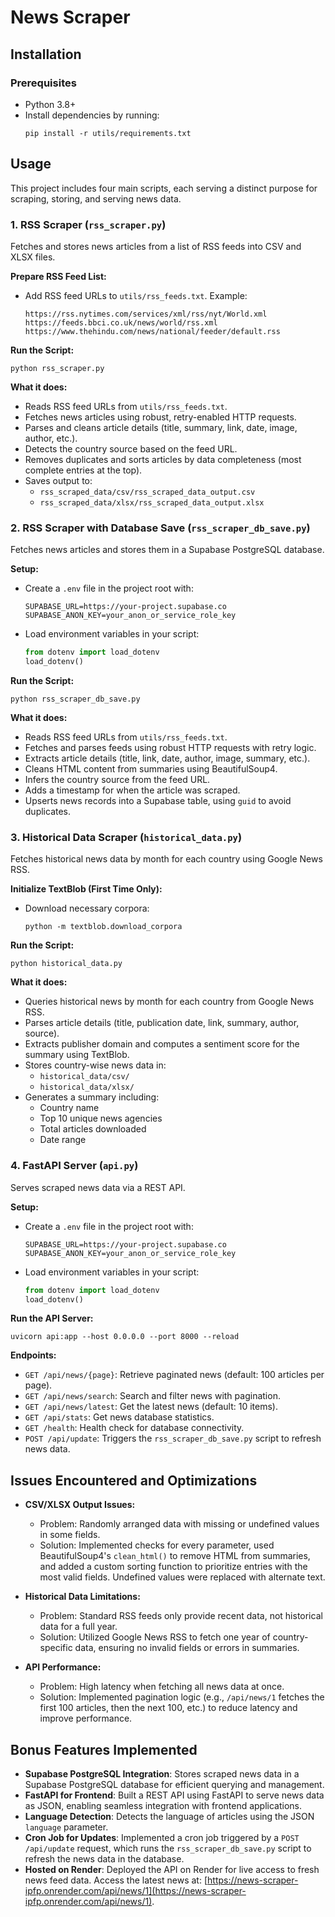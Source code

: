 # News Scraper

## Installation

### Prerequisites
- Python 3.8+
- Install dependencies by running:
  ```
  pip install -r utils/requirements.txt
  ```

## Usage

This project includes four main scripts, each serving a distinct purpose for scraping, storing, and serving news data.

### 1. RSS Scraper (`rss_scraper.py`)
Fetches and stores news articles from a list of RSS feeds into CSV and XLSX files.

**Prepare RSS Feed List:**
- Add RSS feed URLs to `utils/rss_feeds.txt`. Example:
  ```
  https://rss.nytimes.com/services/xml/rss/nyt/World.xml
  https://feeds.bbci.co.uk/news/world/rss.xml
  https://www.thehindu.com/news/national/feeder/default.rss
  ```

**Run the Script:**
```
python rss_scraper.py
```

**What it does:**
- Reads RSS feed URLs from `utils/rss_feeds.txt`.
- Fetches news articles using robust, retry-enabled HTTP requests.
- Parses and cleans article details (title, summary, link, date, image, author, etc.).
- Detects the country source based on the feed URL.
- Removes duplicates and sorts articles by data completeness (most complete entries at the top).
- Saves output to:
  - `rss_scraped_data/csv/rss_scraped_data_output.csv`
  - `rss_scraped_data/xlsx/rss_scraped_data_output.xlsx`

### 2. RSS Scraper with Database Save (`rss_scraper_db_save.py`)
Fetches news articles and stores them in a Supabase PostgreSQL database.

**Setup:**
- Create a `.env` file in the project root with:
  ```
  SUPABASE_URL=https://your-project.supabase.co
  SUPABASE_ANON_KEY=your_anon_or_service_role_key
  ```
- Load environment variables in your script:
  ```python
  from dotenv import load_dotenv
  load_dotenv()
  ```

**Run the Script:**
```
python rss_scraper_db_save.py
```

**What it does:**
- Reads RSS feed URLs from `utils/rss_feeds.txt`.
- Fetches and parses feeds using robust HTTP requests with retry logic.
- Extracts article details (title, link, date, author, image, summary, etc.).
- Cleans HTML content from summaries using BeautifulSoup4.
- Infers the country source from the feed URL.
- Adds a timestamp for when the article was scraped.
- Upserts news records into a Supabase table, using `guid` to avoid duplicates.

### 3. Historical Data Scraper (`historical_data.py`)
Fetches historical news data by month for each country using Google News RSS.

**Initialize TextBlob (First Time Only):**
- Download necessary corpora:
  ```
  python -m textblob.download_corpora
  ```

**Run the Script:**
```
python historical_data.py
```

**What it does:**
- Queries historical news by month for each country from Google News RSS.
- Parses article details (title, publication date, link, summary, author, source).
- Extracts publisher domain and computes a sentiment score for the summary using TextBlob.
- Stores country-wise news data in:
  - `historical_data/csv/`
  - `historical_data/xlsx/`
- Generates a summary including:
  - Country name
  - Top 10 unique news agencies
  - Total articles downloaded
  - Date range

### 4. FastAPI Server (`api.py`)
Serves scraped news data via a REST API.

**Setup:**
- Create a `.env` file in the project root with:
  ```
  SUPABASE_URL=https://your-project.supabase.co
  SUPABASE_ANON_KEY=your_anon_or_service_role_key
  ```
- Load environment variables in your script:
  ```python
  from dotenv import load_dotenv
  load_dotenv()
  ```

**Run the API Server:**
```
uvicorn api:app --host 0.0.0.0 --port 8000 --reload
```

**Endpoints:**
- `GET /api/news/{page}`: Retrieve paginated news (default: 100 articles per page).
- `GET /api/news/search`: Search and filter news with pagination.
- `GET /api/news/latest`: Get the latest news (default: 10 items).
- `GET /api/stats`: Get news database statistics.
- `GET /health`: Health check for database connectivity.
- `POST /api/update`: Triggers the `rss_scraper_db_save.py` script to refresh news data.

## Issues Encountered and Optimizations

- **CSV/XLSX Output Issues:**
  - Problem: Randomly arranged data with missing or undefined values in some fields.
  - Solution: Implemented checks for every parameter, used BeautifulSoup4's `clean_html()` to remove HTML from summaries, and added a custom sorting function to prioritize entries with the most valid fields. Undefined values were replaced with alternate text.
  
- **Historical Data Limitations:**
  - Problem: Standard RSS feeds only provide recent data, not historical data for a full year.
  - Solution: Utilized Google News RSS to fetch one year of country-specific data, ensuring no invalid fields or errors in summaries.

- **API Performance:**
  - Problem: High latency when fetching all news data at once.
  - Solution: Implemented pagination logic (e.g., `/api/news/1` fetches the first 100 articles, then the next 100, etc.) to reduce latency and improve performance.

## Bonus Features Implemented

- **Supabase PostgreSQL Integration**: Stores scraped news data in a Supabase PostgreSQL database for efficient querying and management.
- **FastAPI for Frontend**: Built a REST API using FastAPI to serve news data as JSON, enabling seamless integration with frontend applications.
- **Language Detection**: Detects the language of articles using the JSON `language` parameter.
- **Cron Job for Updates**: Implemented a cron job triggered by a `POST /api/update` request, which runs the `rss_scraper_db_save.py` script to refresh the news data in the database.
- **Hosted on Render**: Deployed the API on Render for live access to fresh news feed data. Access the latest news at: [https://news-scraper-ipfp.onrender.com/api/news/1](https://news-scraper-ipfp.onrender.com/api/news/1).